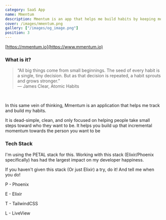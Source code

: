 ```yaml
---
category: SaaS App
name: Mmentum
description: Mmentum is an app that helps me build habits by keeping momentum!
cover: /images/mmentum.png
gallery: ["/images/og_image.png"]
position: 3
---
```

[https://mmentum.io](https://www.mmentum.io)

### What is it?
> “All big things come from small beginnings. The seed of every habit is a single, tiny decision. But as that decision is repeated, a habit sprouts and grows stronger.”\
> ― James Clear, Atomic Habits

</br>

In this same vein of thinking, Mmentum is an application that helps me track and build my habits.

It is dead-simple, clean, and only focused on helping people take small steps toward who they want to be. It helps you build up that incremental momentum towards the person you want to be

### Tech Stack

I'm using the PETAL stack for this. Working with this stack (Elixir/Phoenix specifically) has had the largest impact on my developer happiness.

If you haven't given this stack (Or just Elixir) a try, do it! And tell me when you do! 

P - Phoenix

E - Elixir

T - TailwindCSS

L - LiveView
